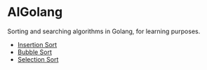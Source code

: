 # AlGolang

Sorting and searching algorithms in Golang, for learning purposes.

* [Insertion Sort](/sort/insertion.go)
* [Bubble Sort](/sort/bubble.go)
* [Selection Sort](/sort/selection.go)
